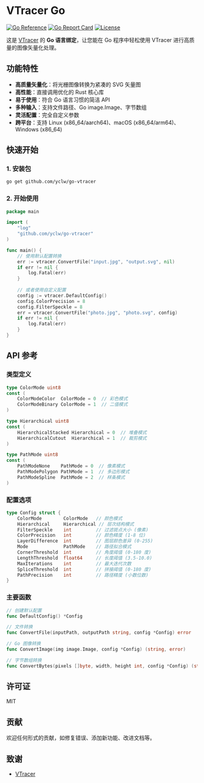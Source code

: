 # VTracer Go

[![Go Reference](https://pkg.go.dev/badge/github.com/yclw/go-vtracer.svg)](https://pkg.go.dev/github.com/yclw/go-vtracer)
[![Go Report Card](https://goreportcard.com/badge/github.com/yclw/go-vtracer)](https://goreportcard.com/report/github.com/yclw/go-vtracer)
[![License](https://img.shields.io/badge/license-MIT-blue.svg)](LICENSE)

这是 [VTracer](https://github.com/visioncortex/vtracer) 的 **Go 语言绑定**，让您能在 Go 程序中轻松使用 VTracer 进行高质量的图像矢量化处理。

## 功能特性

- **高质量矢量化**：将光栅图像转换为紧凑的 SVG 矢量图
- **高性能**：直接调用优化的 Rust 核心库
- **易于使用**：符合 Go 语言习惯的简洁 API
- **多种输入**：支持文件路径、Go image.Image、字节数组
- **灵活配置**：完全自定义参数
- **跨平台**：支持 Linux (x86_64/aarch64)、macOS (x86_64/arm64)、Windows (x86_64)

## 快速开始

### 1. 安装包

```bash
go get github.com/yclw/go-vtracer
```

### 2. 开始使用

```go
package main

import (
    "log"
    "github.com/yclw/go-vtracer"
)

func main() {
    // 使用默认配置转换
    err := vtracer.ConvertFile("input.jpg", "output.svg", nil)
    if err != nil {
        log.Fatal(err)
    }
    
    // 或者使用自定义配置
    config := vtracer.DefaultConfig()
    config.ColorPrecision = 8
    config.FilterSpeckle = 8
    err = vtracer.ConvertFile("photo.jpg", "photo.svg", config)
    if err != nil {
        log.Fatal(err)
    }
}
```

## API 参考

### 类型定义

```go
type ColorMode uint8
const (
    ColorModeColor  ColorMode = 0  // 彩色模式
    ColorModeBinary ColorMode = 1  // 二值模式
)

type Hierarchical uint8
const (
    HierarchicalStacked Hierarchical = 0  // 堆叠模式
    HierarchicalCutout  Hierarchical = 1  // 裁剪模式
)

type PathMode uint8
const (
    PathModeNone    PathMode = 0  // 像素模式
    PathModePolygon PathMode = 1  // 多边形模式
    PathModeSpline  PathMode = 2  // 样条模式
)


```

### 配置选项

```go
type Config struct {
    ColorMode        ColorMode   // 颜色模式
    Hierarchical     Hierarchical // 层次结构模式
    FilterSpeckle    int         // 过滤斑点大小 (像素)
    ColorPrecision   int         // 颜色精度 (1-8 位)
    LayerDifference  int         // 图层颜色差异 (0-255)
    Mode             PathMode    // 路径拟合模式
    CornerThreshold  int         // 角度阈值 (0-180 度)
    LengthThreshold  float64     // 长度阈值 (3.5-10.0)
    MaxIterations    int         // 最大迭代次数
    SpliceThreshold  int         // 拼接阈值 (0-180 度)
    PathPrecision    int         // 路径精度 (小数位数)
}
```

### 主要函数

```go
// 创建默认配置
func DefaultConfig() *Config

// 文件转换
func ConvertFile(inputPath, outputPath string, config *Config) error

// Go 图像转换
func ConvertImage(img image.Image, config *Config) (string, error)

// 字节数组转换
func ConvertBytes(pixels []byte, width, height int, config *Config) (string, error)
```

## 许可证

MIT

## 贡献

欢迎任何形式的贡献，如修复错误、添加新功能、改进文档等。

## 致谢

- [VTracer](https://github.com/visioncortex/vtracer)
